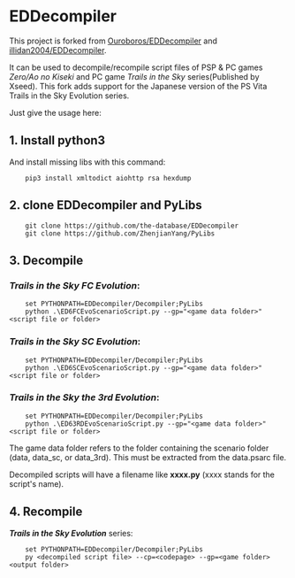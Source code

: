 # EDDecompiler

This project is forked from [Ouroboros/EDDecompiler](https://github.com/Ouroboros/EDDecompiler) and [illidan2004/EDDecompiler](https://github.com/illidan2004/EDDecompiler).

It can be used to decompile/recompile script files of PSP & PC games *Zero/Ao no Kiseki* and PC game *Trails in the Sky* series(Published by Xseed). This fork adds support for the Japanese version of the PS Vita Trails in the Sky Evolution series. 

Just give the usage here:   
## 1. Install python3   
And install missing libs with this command:   
```
    pip3 install xmltodict aiohttp rsa hexdump
```

## 2. clone **EDDecompiler** and **PyLibs**   
```
    git clone https://github.com/the-database/EDDecompiler   
    git clone https://github.com/ZhenjianYang/PyLibs   
```

## 3. Decompile
### *Trails in the Sky FC Evolution*:   
```
    set PYTHONPATH=EDDecompiler/Decompiler;PyLibs
    python .\ED6FCEvoScenarioScript.py --gp="<game data folder>" <script file or folder>
```
### *Trails in the Sky SC Evolution*:   
```
    set PYTHONPATH=EDDecompiler/Decompiler;PyLibs
    python .\ED6SCEvoScenarioScript.py --gp="<game data folder>" <script file or folder>
```
### *Trails in the Sky the 3rd Evolution*:   
```
    set PYTHONPATH=EDDecompiler/Decompiler;PyLibs
    python .\ED63RDEvoScenarioScript.py --gp="<game data folder>" <script file or folder>
```

The game data folder refers to the folder containing the scenario folder (data, data_sc, or data_3rd). This must be extracted from the data.psarc file. 

Decompiled scripts will have a filename like **xxxx.py** (xxxx stands for the script's name).

## 4. Recompile   
***Trails in the Sky Evolution*** series:   
```
    set PYTHONPATH=EDDecompiler/Decompiler;PyLibs
    py <decompiled script file> --cp=<codepage> --gp=<game folder> <output folder>
```